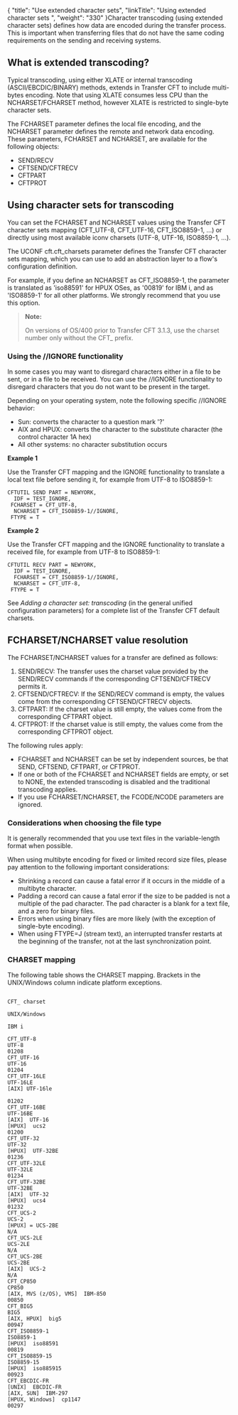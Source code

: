 {
    "title": "Use extended character sets",
    "linkTitle": "Using extended character sets ",
    "weight": "330"
}Character transcoding (using extended character sets) defines how data are encoded during the transfer process.  This is important when transferring files that do not have the same coding requirements on the sending and receiving systems.

## What is extended transcoding?

Typical transcoding, using either XLATE or internal transcoding (ASCII/EBCDIC/BINARY) methods, extends in Transfer CFT to include multi-bytes encoding. Note that using XLATE consumes less CPU than the NCHARSET/FCHARSET method, however XLATE is restricted to single-byte character sets.

The FCHARSET parameter defines the local file encoding, and the NCHARSET
parameter defines the remote and network data encoding. These parameters, FCHARSET and NCHARSET, are available for the following objects:

-   SEND/RECV
-   CFTSEND/CFTRECV
-   CFTPART
-   CFTPROT

<span id="Using"></span>

## Using character sets for transcoding

You can set the FCHARSET and NCHARSET values using the Transfer CFT character sets mapping (CFT\_UTF-8, CFT\_UTF-16, CFT\_ISO8859-1, ...) or directly using most available iconv charsets (UTF-8, UTF-16, ISO8859-1, ...).

The UCONF cft.cft\_charsets parameter defines the Transfer CFT character sets mapping, which you can use to add an abstraction layer to a flow's configuration definition.

For example, if you define an NCHARSET as CFT\_ISO8859-1, the parameter is translated as 'iso88591' for HPUX OSes, as '00819' for IBM i, and as 'ISO8859-1' for all other platforms. We strongly recommend that you use this option.

> **Note:**
>
> On versions of OS/400 prior to Transfer CFT 3.1.3, use the charset number only without the CFT\_ prefix.

### Using the //IGNORE functionality

In some cases you may want to disregard characters either in a file to be sent, or in a file to be received. You can use the //IGNORE functionality to  disregard characters  that you do not want to be present in the target.

Depending on your operating system, note the following specific //IGNORE behavior:

-   Sun: converts the character to a question mark '?'
-   AIX and HPUX: converts the character to the substitute character (the control character 1A hex)
-   All other systems: no character substitution occurs

**Example 1**

Use the Transfer CFT mapping and the IGNORE functionality to translate a local text file before sending it, for example from UTF-8 to ISO8859-1:

```
CFTUTIL SEND PART = NEWYORK,
  IDF = TEST_IGNORE,
 FCHARSET = CFT_UTF-8,
  NCHARSET = CFT_ISO8859-1//IGNORE,
 FTYPE = T
```

**Example 2**

Use the Transfer CFT mapping and the IGNORE functionality to translate a received file, for example from UTF-8 to ISO8859-1:

```
CFTUTIL RECV PART = NEWYORK,
  IDF = TEST_IGNORE,
  FCHARSET = CFT_ISO8859-1//IGNORE,
  NCHARSET = CFT_UTF-8,
 FTYPE = T
```

See *Adding a character set: transcoding* (in the general unified configuration parameters) for a complete list of the Transfer CFT default charsets.

## FCHARSET/NCHARSET value resolution

The FCHARSET/NCHARSET values for a transfer are defined as follows:

1.  SEND/RECV: The transfer uses
    the charset value provided by the SEND/RECV commands if the corresponding
    CFTSEND/CFTRECV permits it.
2.  CFTSEND/CFTRECV: If the SEND/RECV
    command is empty, the values come from the corresponding CFTSEND/CFTRECV
    objects.
3.  CFTPART: If the charset value
    is still empty, the values come from the corresponding CFTPART object.
4.  CFTPROT: If the charset
    value is still empty, the values come from the corresponding CFTPROT object.

The following rules apply:

-   FCHARSET and NCHARSET
    can be set by independent sources, be that SEND, CFTSEND, CFTPART, or
    CFTPROT.
-   If one or both
    of the FCHARSET and NCHARSET fields are empty, or set to NONE, the extended
    transcoding is disabled and the traditional transcoding applies.
-   If you use FCHARSET/NCHARSET, the FCODE/NCODE parameters are ignored.

### Considerations when choosing the file type

It is generally recommended that you use text files in the variable-length format when possible.

When using multibyte encoding for fixed or limited record size files, please pay attention to the following important considerations:

-   Shrinking a record
    can cause a fatal error if it occurs in the middle of a multibyte character.
-   Padding a record
    can cause a fatal error if the size to be padded is not a multiple of
    the pad character. The pad character is a blank for a text file, and a
    zero for binary files.
-   Errors when using binary files are more likely (with the exception of single-byte encoding).
-   When using FTYPE=J (stream text), an interrupted transfer  restarts at the beginning of the transfer, not at the last synchronization point.

<span id="CHARSET"></span>

### CHARSET mapping

The following table shows the CHARSET mapping. Brackets in the UNIX/Windows column indicate platform exceptions.

```

CFT_ charset

UNIX/Windows

IBM i

CFT_UTF-8
UTF-8
01208
CFT_UTF-16
UTF-16
01204
CFT_UTF-16LE
UTF-16LE
[AIX] UTF-16le
 
01202
CFT_UTF-16BE
UTF-16BE
[AIX]  UTF-16
[HPUX]  ucs2
01200
CFT_UTF-32
UTF-32
[HPUX]  UTF-32BE
01236
CFT_UTF-32LE
UTF-32LE
01234
CFT_UTF-32BE
UTF-32BE
[AIX]  UTF-32
[HPUX]  ucs4
01232
CFT_UCS-2
UCS-2
[HPUX] = UCS-2BE
N/A
CFT_UCS-2LE
UCS-2LE
N/A
CFT_UCS-2BE
UCS-2BE
[AIX]  UCS-2
N/A
CFT_CP850
CP850
[AIX, MVS (z/OS), VMS]  IBM-850
00850
CFT_BIG5
BIG5
[AIX, HPUX]  big5
00947
CFT_ISO8859-1
ISO8859-1
[HPUX]  iso88591
00819
CFT_ISO8859-15
ISO8859-15
[HPUX]  iso885915
00923
CFT_EBCDIC-FR
[UNIX]  EBCDIC-FR
[AIX, SUN]  IBM-297
[HPUX, Windows]  cp1147
00297
```
